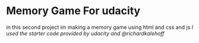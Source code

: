 # Memory Game For udacity
in this second project im making a memory game using html and css and js
*I used the starter code provided by udacity and @richardkalehoff*